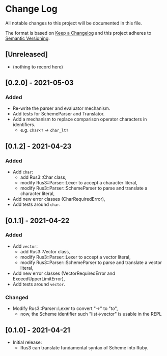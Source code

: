 # Change Log
All notable changes to this project will be documented in this file.

The format is based on [Keep a Changelog](https://keepachangelog.com/)
and this project adheres to [Semantic Versioning](https://semver.org/).

## [Unreleased]
- (nothing to record here)

## [0.2.0] - 2021-05-03
### Added
- Re-write the parser and evaluator mechanism.
- Add tests for SchemeParser and Translator.
- Add a mechanism to replace comparison operator characters in
  identifiers.
  - e.g. `char<?` -> `char_lt?`

## [0.1.2] - 2021-04-23
### Added
- Add `char`:
  - add Rus3::Char class,
  - modify Rus3::Parser::Lexer to accept a character literal,
  - modify Rus3::Parser::SchemeParser to parse and translate a
    character literal,
- Add new error classes (CharRequiredError),
- Add tests around `char`.

## [0.1.1] - 2021-04-22
### Added
- Add `vector`:
  - add Rus3::Vector class,
  - modify Rus3::Parser::Lexer to accept a vector literal,
  - modify Rus3::Parser::SchemeParser to parse and translate a vector
    literal,
- Add new error classes (VectorRequiredError and ExceedUpperLimitError),
- Add tests around `vector`.

### Changed
- Modify Rus3::Parser::Lexer to convert "->" to "_to_",
  - now, the Scheme identifier such "list->vector" is usable in the
    REPL

## [0.1.0] - 2021-04-21
- Initial release:
  - Rus3 can translate fundamental syntax of Scheme into Ruby.
